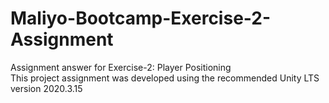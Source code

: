 # Maliyo-Bootcamp-Exercise-2-Assignment

Assignment answer for Exercise-2: Player Positioning </br>
This project assignment was developed using the recommended Unity LTS version 2020.3.15
